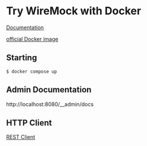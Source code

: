 # Try WireMock with Docker

[Documentation](https://wiremock.org/docs/)

[official Docker image](https://hub.docker.com/r/wiremock/wiremock)

## Starting

```
$ docker compose up
```

## Admin Documentation

http://localhost:8080/__admin/docs

## HTTP Client

[REST Client](https://marketplace.visualstudio.com/items?itemName=humao.rest-client)

